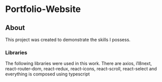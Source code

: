 # Portfolio-Website



## About

This project was created to demonstrate the skills I possess.

### Libraries

The following libraries were used in this work. There are axios, i18next, react-router-dom, react-redux, react-icons, react-scroll, react-select and everything is composed using typescript


